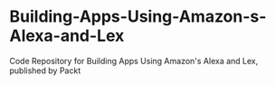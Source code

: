 # Building-Apps-Using-Amazon-s-Alexa-and-Lex
Code Repository for Building Apps Using Amazon's Alexa and Lex, published by Packt
